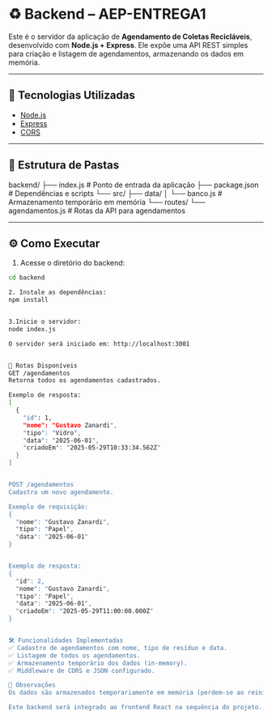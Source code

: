 # ♻️ Backend – AEP-ENTREGA1

Este é o servidor da aplicação de **Agendamento de Coletas Recicláveis**, desenvolvido com **Node.js + Express**. Ele expõe uma API REST simples para criação e listagem de agendamentos, armazenando os dados em memória.

---

## 🚀 Tecnologias Utilizadas

- [Node.js](https://nodejs.org/)
- [Express](https://expressjs.com/)
- [CORS](https://www.npmjs.com/package/cors)

---

## 📁 Estrutura de Pastas

backend/
├── index.js # Ponto de entrada da aplicação
├── package.json # Dependências e scripts
└── src/
├── data/
│ └── banco.js # Armazenamento temporário em memória
└── routes/
└── agendamentos.js # Rotas da API para agendamentos


---

## ⚙️ Como Executar

1. Acesse o diretório do backend:
```bash
cd backend

2. Instale as dependências:
npm install


3.Inicie o servidor:
node index.js

O servidor será iniciado em: http://localhost:3001


📌 Rotas Disponíveis
GET /agendamentos
Retorna todos os agendamentos cadastrados.

Exemplo de resposta:
[
  {
    "id": 1,
    "nome": "Gustavo Zanardi",
    "tipo": "Vidro",
    "data": "2025-06-01",
    "criadoEm": "2025-05-29T10:33:34.562Z"
  }
]


POST /agendamentos
Cadastra um novo agendamento.

Exemplo de requisição:
{
  "nome": "Gustavo Zanardi",
  "tipo": "Papel",
  "data": "2025-06-01"
}


Exemplo de resposta:
{
  "id": 2,
  "nome": "Gustavo Zanardi",
  "tipo": "Papel",
  "data": "2025-06-01",
  "criadoEm": "2025-05-29T11:00:00.000Z"
}


🛠️ Funcionalidades Implementadas
✅ Cadastro de agendamentos com nome, tipo de resíduo e data.
✅ Listagem de todos os agendamentos.
✅ Armazenamento temporário dos dados (in-memory).
✅ Middleware de CORS e JSON configurado.

📌 Observações
Os dados são armazenados temporariamente em memória (perdem-se ao reiniciar o servidor).

Este backend será integrado ao frontend React na sequência do projeto.


